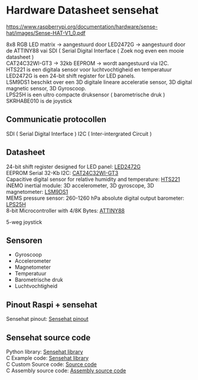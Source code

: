 # Hardware Datasheet sensehat
https://www.raspberrypi.org/documentation/hardware/sense-hat/images/Sense-HAT-V1_0.pdf

8x8 RGB LED matrix -> aangestuurd door LED2472G -> aangestuurd door de ATTINY88 vai SDI ( Serial Digital Interface ( Zoek nog even een mooie datasheet ) <br/>
CAT24C32WI-GT3 -> 32kb EEPROM -> wordt aangestuurd via I2C. <br/>
HTS221 is een digitala sensor voor luchtvochtigheid en temperatuur <br/>
LED2472G is een 24-bit shift register for LED panels. <br/>
LSM9DS1 beschikt over een 3D digitale lineare acceleratie sensor, 3D digital magnetic sensor, 3D Gyroscoop. <br/>
LPS25H is een ultro compacte druksensor ( barometrische druk ) <br/>
SKRHABE010 is de joystick 


## Communicatie protocollen

SDI ( Serial Digital Interface )
I2C ( Inter-intergrated Circuit )

## Datasheet
24-bit shift register designed for LED panel: [LED2472G](https://www.st.com/resource/en/datasheet/led2472g.pdf) <br/>
EEPROM Serial 32-Kb I2C: [CAT24C32WI-GT3](https://www.onsemi.com/pub/Collateral/CAT24C32-D.PDF) <br/>
Capacitive digital sensor for relative humidity and temperature: [HTS221](https://www.st.com/resource/en/datasheet/hts221.pdf) <br/>
iNEMO inertial module: 3D accelerometer, 3D gyroscope, 3D magnetometer: [LSM9DS1](https://www.st.com/resource/en/datasheet/DM00103319.pdf) <br/>
MEMS pressure sensor: 260-1260 hPa absolute digital output barometer: [LPS25H](https://www.st.com/resource/en/datasheet/dm00066332.pdf) <br/>
8-bit Microcontroller with 4/8K Bytes: [ATTINY88](http://ww1.microchip.com/downloads/en/DeviceDoc/doc8008.pdf)

5-weg joystick

## Sensoren
+ Gyroscoop
+ Accelerometer
+ Magnetometer
+ Temperatuur
+ Barometrische druk
+ Luchtvochtigheid

## Pinout Raspi + sensehat

Sensehat pinout: [Sensehat pinout](https://pinout.xyz/pinout/sense_hat)


## Sensehat source code

Python library: [Sensehat library](https://github.com/RPi-Distro/python-sense-hat) <br/>
C Example code: [Sensehat library](https://github.com/davebm1/c-sense-hat) <br/>
C Custom Source code: [Source code](https://github.com/moshegottlieb/libsense) <br/>
C Assembly source code: [Assembly source code](https://github.com/raspberrypi/rpi-sense)
